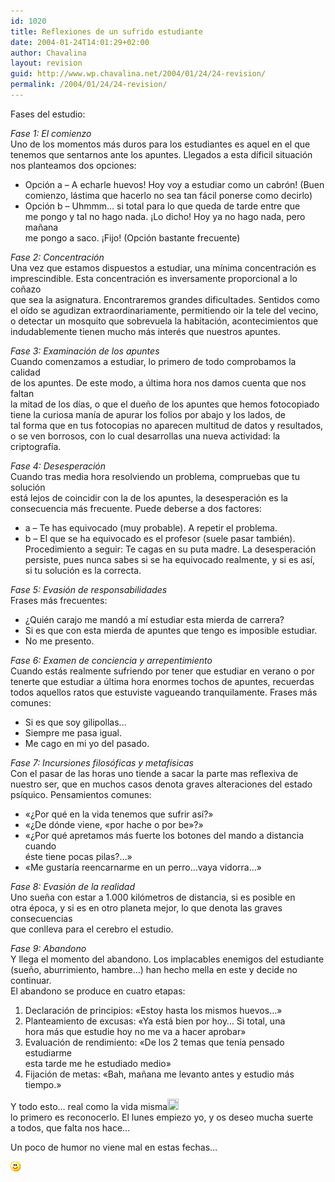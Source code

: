 ```yaml
---
id: 1020
title: Reflexiones de un sufrido estudiante
date: 2004-01-24T14:01:29+02:00
author: Chavalina
layout: revision
guid: http://www.wp.chavalina.net/2004/01/24/24-revision/
permalink: /2004/01/24/24-revision/
---
```

Fases del estudio: 

_Fase 1: El comienzo_  
Uno de los momentos más duros para los estudiantes es aquel en el que  
tenemos que sentarnos ante los apuntes. Llegados a esta díficil situación  
nos planteamos dos opciones: 

  * Opción a &#8211; A echarle huevos! Hoy voy a estudiar como un cabrón! (Buen  
    comienzo, lástima que hacerlo no sea tan fácil ponerse como decirlo) 
  * Opción b &#8211; Uhmmm… si total para lo que queda de tarde entre que  
    me pongo y tal no hago nada. &iexcl;Lo dicho! Hoy ya no hago nada, pero ma&ntilde;ana  
    me pongo a saco. &iexcl;Fijo! (Opción bastante frecuente)

_Fase 2: Concentración_  
Una vez que estamos dispuestos a estudiar, una mínima concentración es  
imprescindible. Esta concentración es inversamente proporcional a lo co&ntilde;azo  
que sea la asignatura. Encontraremos grandes dificultades. Sentidos como  
el oído se agudizan extraordinariamente, permitiendo oir la tele del vecino,  
o detectar un mosquito que sobrevuela la habitación, acontecimientos que  
indudablemente tienen mucho más interés que nuestros apuntes.

_Fase 3: Examinación de los apuntes_  
Cuando comenzamos a estudiar, lo primero de todo comprobamos la calidad  
de los apuntes. De este modo, a última hora nos damos cuenta que nos faltan  
la mitad de los días, o que el due&ntilde;o de los apuntes que hemos fotocopiado  
tiene la curiosa manía de apurar los folios por abajo y los lados, de  
tal forma que en tus fotocopias no aparecen multitud de datos y resultados,  
o se ven borrosos, con lo cual desarrollas una nueva actividad: la criptografía.

_Fase 4: Desesperación_  
Cuando tras media hora resolviendo un problema, compruebas que tu solución  
está lejos de coincidir con la de los apuntes, la desesperación es la  
consecuencia más frecuente. Puede deberse a dos factores:

  * a &#8211; Te has equivocado (muy probable). A repetir el problema. 
  * b &#8211; El que se ha equivocado es el profesor (suele pasar también).  
    Procedimiento a seguir: Te cagas en su puta madre. La desesperación  
    persiste, pues nunca sabes si se ha equivocado realmente, y si es así,  
    si tu solución es la correcta.

_Fase 5: Evasión de responsabilidades_  
Frases más frecuentes:

  * &iquest;Quién carajo me mandó a mí estudiar esta mierda de carrera? 
  * Si es que con esta mierda de apuntes que tengo es imposible estudiar. 
  * No me presento.

_Fase 6: Examen de conciencia y arrepentimiento_  
Cuando estás realmente sufriendo por tener que estudiar en verano o por  
tenerte que estudiar a última hora enormes tochos de apuntes, recuerdas  
todos aquellos ratos que estuviste vagueando tranquilamente. Frases más  
comunes: 

  * Si es que soy gilipollas… 
  * Siempre me pasa igual. 
  * Me cago en mi yo del pasado.

_Fase 7: Incursiones filosóficas y metafísicas_  
Con el pasar de las horas uno tiende a sacar la parte mas reflexiva de  
nuestro ser, que en muchos casos denota graves alteraciones del estado  
psíquico. Pensamientos comunes: 

  * «&iquest;Por qué en la vida tenemos que sufrir así?» 
  * «&iquest;De dónde viene, «por hache o por be»?» 
  * «&iquest;Por qué apretamos más fuerte los botones del mando a distancia cuando  
    éste tiene pocas pilas?…» 
  * «Me gustaría reencarnarme en un perro…vaya vidorra…»

_Fase 8: Evasión de la realidad_  
Uno sue&ntilde;a con estar a 1.000 kilómetros de distancia, si es posible en  
otra época, y si es en otro planeta mejor, lo que denota las graves consecuencias  
que conlleva para el cerebro el estudio. 

_Fase 9: Abandono_  
Y llega el momento del abandono. Los implacables enemigos del estudiante  
(sue&ntilde;o, aburrimiento, hambre…) han hecho mella en este y decide no continuar.  
El abandono se produce en cuatro etapas: 

  1. Declaración de principios: «Estoy hasta los mismos huevos…» 
  2. Planteamiento de excusas: «Ya está bien por hoy… Si total, una  
    hora más que estudie hoy no me va a hacer aprobar» 
  3. Evaluación de rendimiento: «De los 2 temas que tenía pensado estudiarme  
    esta tarde me he estudiado medio» 
  4. Fijación de metas: «Bah, ma&ntilde;ana me levanto antes y estudio más tiempo.»

Y todo esto… real como la vida misma<img src="./imagenes/emoticonos/crying.gif" width="18" height="18" />  
lo primero es reconocerlo. El lunes empiezo yo, y os deseo mucha suerte  
a todos, que falta nos hace…

Un poco de humor no viene mal en estas fechas…

![emo](/imagenes/emoticonos/sonrisa.gif)